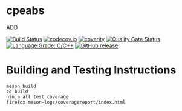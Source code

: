 <!--
SPDX-FileCopyrightText: 2016-2021 Comcast Cable Communications Management, LLC
SPDX-License-Identifier: Apache-2.0
-->
# cpeabs

ADD

[![Build Status](https://github.com/xmidt-org/cpeabs/workflows/CI/badge.svg)](https://github.com/xmidt-org/cpeabs/actions)
[![codecov.io](https://codecov.io/gh/xmidt-org/cpeabs/branch/main/graph/badge.svg?token=D267HYdfCD)](https://codecov.io/gh/xmidt-org/cpeabs)
[![coverity](https://img.shields.io/coverity/scan/23416.svg)](https://scan.coverity.com/projects/xmidt-org-cpeabs)
[![Quality Gate Status](https://sonarcloud.io/api/project_badges/measure?project=xmidt-org_cpeabs&metric=alert_status)](https://sonarcloud.io/dashboard?id=xmidt-org_cpeabs)
[![Language Grade: C/C++](https://img.shields.io/lgtm/grade/cpp/g/xmidt-org/cpeabs.svg?logo=lgtm&logoWidth=18)](https://lgtm.com/projects/g/xmidt-org/cpeabs/context:cpp)
[![GitHub release](https://img.shields.io/github/release/xmidt-org/cpeabs.svg)](CHANGELOG.md)

# Building and Testing Instructions

```
meson build
cd build
ninja all test coverage
firefox meson-logs/coveragereport/index.html
```
